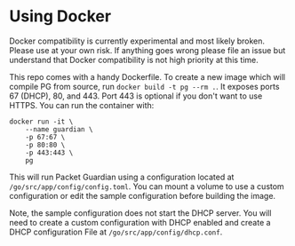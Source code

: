 # Using Docker

Docker compatibility is currently experimental and most likely broken. Please use at your own risk. If anything goes wrong please file an issue but understand that Docker compatibility is not high priority at this time.

This repo comes with a handy Dockerfile. To create a new image which will compile PG from source, run `docker build -t pg --rm .`. It exposes ports 67 (DHCP), 80, and 443. Port 443 is optional if you don't want to use HTTPS. You can run the container with:

```
docker run -it \
    --name guardian \
    -p 67:67 \
    -p 80:80 \
    -p 443:443 \
    pg
```

This will run Packet Guardian using a configuration located at `/go/src/app/config/config.toml`. You can mount a volume to use a custom configuration or edit the sample configuration before building the image.

Note, the sample configuration does not start the DHCP server. You will need to create a custom configuration with DHCP enabled and create a DHCP configuration File at `/go/src/app/config/dhcp.conf`.
